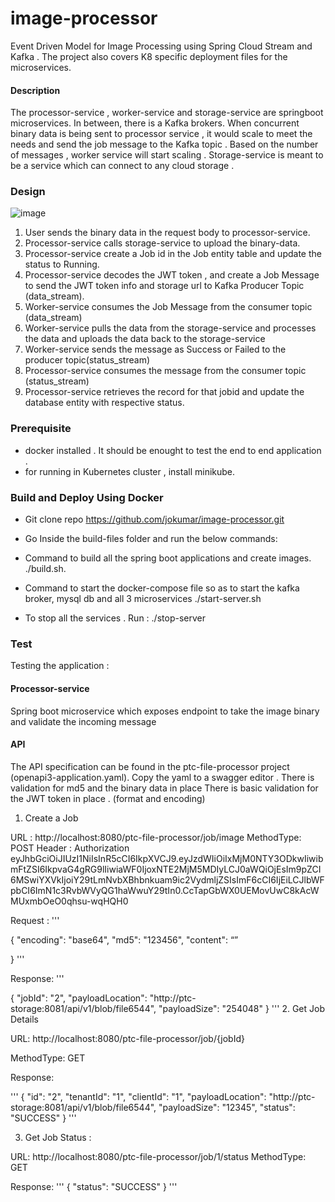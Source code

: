 # image-processor
Event Driven Model for Image Processing using Spring Cloud Stream and  Kafka . The project also covers K8 specific deployment files for the microservices. 

#### Description

The processor-service , worker-service and storage-service are springboot microservices. In between, there is a Kafka brokers. When concurrent binary data is being sent to processor service , it would scale to meet the needs and send the job message to the Kafka topic . Based on the number of messages , worker service will start scaling . Storage-service is meant to be a service which can connect to any cloud storage .  

### Design 

![image](https://user-images.githubusercontent.com/7227769/114632461-a750bf80-9cb6-11eb-94b9-f30bb415a521.png)


1.	User sends the binary data in the request body to processor-service. 
2.	Processor-service calls storage-service to upload the binary-data.
3.	Processor-service create a Job id in the Job entity table and update the status to Running.
4.	Processor-service decodes the JWT token , and create a Job Message to send the JWT token info and storage url to Kafka Producer Topic (data_stream).
5.	Worker-service consumes the Job Message from the consumer topic (data_stream)
6.	Worker-service pulls the data from the storage-service and processes the data and uploads the data back to the storage-service
7.	Worker-service sends the message as Success or Failed to the producer topic(status_stream)
8.	Processor-service consumes the message from the consumer topic (status_stream)
9.	Processor-service  retrieves the record for that jobid and update the database entity with respective status.

### Prerequisite

* docker installed . It should be enought to test the end to end application . 
* for running in Kubernetes cluster , install minikube.

### Build and Deploy Using Docker 

* 	Git clone repo https://github.com/jokumar/image-processor.git

* 	Go Inside the build-files folder and run the below commands: 
* 	Command to build all the spring boot applications and create images.
  ./build.sh.    
* 	Command to start the docker-compose file so as to start the kafka broker, mysql db and all 3 microservices 
       ./start-server.sh

* 	 To stop all the services . Run : 
     ./stop-server
     
### Test 

Testing the application :



#### Processor-service 

Spring boot microservice which exposes endpoint to take the image binary and validate the incoming message 


#### API 

The API specification can be found in the ptc-file-processor project (openapi3-application.yaml). Copy the yaml to a swagger editor .
There is validation for md5 and the binary data in place 
There is basic validation for the JWT token in place . (format and encoding)



1.	Create a Job 

URL : http://localhost:8080/ptc-file-processor/job/image
MethodType: POST
Header : Authorization eyJhbGciOiJIUzI1NiIsInR5cCI6IkpXVCJ9.eyJzdWIiOiIxMjM0NTY3ODkwIiwibmFtZSI6IkpvaG4gRG9lIiwiaWF0IjoxNTE2MjM5MDIyLCJ0aWQiOjEsIm9pZCI6MSwiYXVkIjoiY29tLmNvbXBhbnkuam9ic2VydmljZSIsImF6cCI6IjEiLCJlbWFpbCI6ImN1c3RvbWVyQG1haWwuY29tIn0.CcTapGbWX0UEMovUwC8kAcWMUxmbOeO0qhsu-wqHQH0

Request : 
'''

{
  "encoding": "base64",
  "md5": "123456",
  "content": “<binarydata>”

}
'''

Response: 
'''

{
    "jobId": "2",
    "payloadLocation": "http://ptc-storage:8081/api/v1/blob/file6544",
    "payloadSize": "254048"
}
'''
2.	Get Job Details 

URL: http://localhost:8080/ptc-file-processor/job/{jobId}

MethodType: GET

Response: 

'''
{
    "id": "2",
    "tenantId": "1",
    "clientId": "1",
    "payloadLocation": "http://ptc-storage:8081/api/v1/blob/file6544",
    "payloadSize": "12345",
    "status": "SUCCESS"
}
'''


3.	Get Job Status :

URL: http://localhost:8080/ptc-file-processor/job/1/status
      MethodType: GET

Response: 
'''
{
    "status": "SUCCESS"
}
'''

